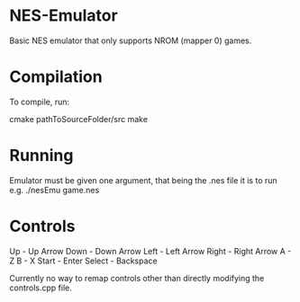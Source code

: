 # NES-Emulator

Basic NES emulator that only supports NROM (mapper 0) games.

# Compilation

To compile, run:

cmake pathToSourceFolder/src
make

# Running

Emulator must be given one argument, that being the .nes file it is to run e.g. ./nesEmu game.nes

# Controls

Up - Up Arrow
Down - Down Arrow
Left - Left Arrow
Right - Right Arrow
A - Z
B - X
Start - Enter
Select - Backspace

Currently no way to remap controls other than directly modifying the controls.cpp file.
